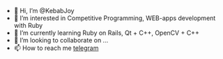- 👋 Hi, I’m @KebabJoy
- 👀 I’m interested in Competitive Programming, WEB-apps development with Ruby
- 🌱 I’m currently learning Ruby on Rails, Qt + C++, OpenCV + C++
- 💞️ I’m looking to collaborate on ...
- 📫 How to reach me [telegram](https://t.me/kebabjoy)

<!---
KebabJoy/KebabJoy is a ✨ special ✨ repository because its `README.md` (this file) appears on your GitHub profile.
You can click the Preview link to take a look at your changes.
--->
